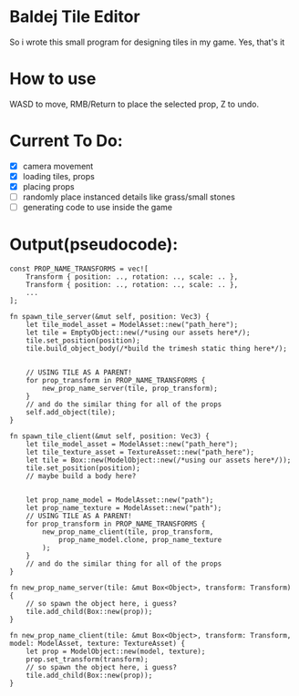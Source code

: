 # Baldej Tile Editor
So i wrote this small program for designing tiles in my game. Yes, that's it
# How to use
WASD to move, RMB/Return to place the selected prop, Z to undo.
# Current To Do:
- [x] camera movement
- [x] loading tiles, props
- [x] placing props
- [ ] randomly place instanced details like grass/small stones
- [ ] generating code to use inside the game
# Output(pseudocode):
```
const PROP_NAME_TRANSFORMS = vec![
    Transform { position: .., rotation: .., scale: .. },
    Transform { position: .., rotation: .., scale: .. },
    ...
];

fn spawn_tile_server(&mut self, position: Vec3) {
    let tile_model_asset = ModelAsset::new("path_here");
    let tile = EmptyObject::new(/*using our assets here*/);
    tile.set_position(position);
    tile.build_object_body(/*build the trimesh static thing here*/);


    // USING TILE AS A PARENT!
    for prop_transform in PROP_NAME_TRANSFORMS {
        new_prop_name_server(tile, prop_transform);
    }
    // and do the similar thing for all of the props
    self.add_object(tile);
}

fn spawn_tile_client(&mut self, position: Vec3) {
    let tile_model_asset = ModelAsset::new("path_here");
    let tile_texture_asset = TextureAsset::new("path_here");
    let tile = Box::new(ModelObject::new(/*using our assets here*/));
    tile.set_position(position);
    // maybe build a body here?


    let prop_name_model = ModelAsset::new("path");
    let prop_name_texture = ModelAsset::new("path");
    // USING TILE AS A PARENT!
    for prop_transform in PROP_NAME_TRANSFORMS {
        new_prop_name_client(tile, prop_transform,
            prop_name_model.clone, prop_name_texture
        );
    }
    // and do the similar thing for all of the props
}

fn new_prop_name_server(tile: &mut Box<Object>, transform: Transform) {
    // so spawn the object here, i guess?
    tile.add_child(Box::new(prop));
}

fn new_prop_name_client(tile: &mut Box<Object>, transform: Transform, model: ModelAsset, texture: TextureAsset) {
    let prop = ModelObject::new(model, texture);
    prop.set_transform(transform);
    // so spawn the object here, i guess?
    tile.add_child(Box::new(prop));
}
```
